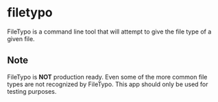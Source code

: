 # filetypo

FileTypo is a command line tool that will attempt to give the file type of a given file.

## Note

FileTypo is **NOT** production ready. Even some of the more common file types are not recognized by FileTypo. This app should only be used for testing purposes.

